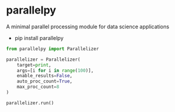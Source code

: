 # parallelpy  

A minimal parallel processing module for data science applications  

+ pip install parallelpy  

```python
from parallelpy import Parallelizer

parallelizer = Parallelizer(
    target=print,
    args=[i for i in range(100)],
    enable_results=False,
    auto_proc_count=True,
    max_proc_count=8
)

parallelizer.run()
```